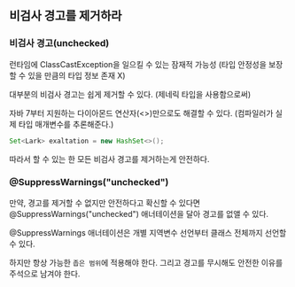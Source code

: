 ## 비검사 경고를 제거하라

### 비검사 경고(unchecked)
런타임에 ClassCastException을 일으킬 수 있는 잠재적 가능성 (타입 안정성을 보장할 수 있을 만큼의 타입 정보 존재 X)

 

대부분의 비검사 경고는 쉽게 제거할 수 있다. (제네릭 타입을 사용함으로써)

자바 7부터 지원하는 다이아몬드 연산자(<>)만으로도 해결할 수 있다. (컴파일러가 실제 타입 매개변수를 추론해준다.)
```java
Set<Lark> exaltation = new HashSet<>();
```
 

따라서 할 수 있는 한 모든 비검사 경고를 제거하는게 안전하다.

 

### @SuppressWarnings("unchecked")
만약, 경고를 제거할 수 없지만 안전하다고 확신할 수 있다면 @SuppressWarnings("unchecked") 애너테이션을 달아 경고를 없앨 수 있다.

@SuppressWarnings 애너테이션은 개별 지역변수 선언부터 클래스 전체까지 선언할 수 있다. 

하지만 항상 가능한 <code>좁은 범위</code>에 적용해야 한다. 그리고 경고를 무시해도 안전한 이유를 주석으로 남겨야 한다.

